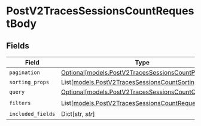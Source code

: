 # PostV2TracesSessionsCountRequestBody


## Fields

| Field                                                                                                        | Type                                                                                                         | Required                                                                                                     | Description                                                                                                  |
| ------------------------------------------------------------------------------------------------------------ | ------------------------------------------------------------------------------------------------------------ | ------------------------------------------------------------------------------------------------------------ | ------------------------------------------------------------------------------------------------------------ |
| `pagination`                                                                                                 | [Optional[models.PostV2TracesSessionsCountPagination]](../models/postv2tracessessionscountpagination.md)     | :heavy_minus_sign:                                                                                           | N/A                                                                                                          |
| `sorting_props`                                                                                              | List[[models.PostV2TracesSessionsCountSortingProps](../models/postv2tracessessionscountsortingprops.md)]     | :heavy_minus_sign:                                                                                           | N/A                                                                                                          |
| `query`                                                                                                      | [Optional[models.PostV2TracesSessionsCountQuery]](../models/postv2tracessessionscountquery.md)               | :heavy_minus_sign:                                                                                           | N/A                                                                                                          |
| `filters`                                                                                                    | List[[models.PostV2TracesSessionsCountRequestFilters](../models/postv2tracessessionscountrequestfilters.md)] | :heavy_check_mark:                                                                                           | N/A                                                                                                          |
| `included_fields`                                                                                            | Dict[str, *str*]                                                                                             | :heavy_minus_sign:                                                                                           | N/A                                                                                                          |